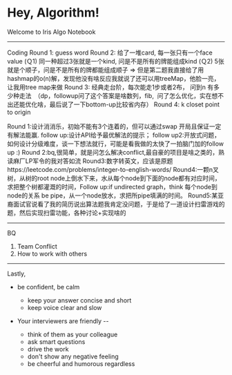 # Hey, Algorithm! 
Welcome to Iris Algo Notebook


-----------------
Coding 
Round 1: guess word
Round 2: 给了一堆card, 每一张只有一个face value (Ｑ1) 同一种超过3张就是一个kind, 问是不是所有的牌能组成kind (Ｑ2) 5张就是个顺子，问是不是所有的牌都能组成顺子 => 但是第二题我直接给了用hashmap的o(n)解，发现他没有啥反应我就说了还可以用treeMap，他脸一亮，让我用tree map来做
Round 3: 经典走台阶，每次能走1步或者2布， 问到n 有多少种走法　（dp，followup问了这个答案是啥数列，fib,  问了怎么优化，实在想不出还能优化啥，最后说了一下bottom-up比较省内存）
Round 4: k closet point to origin

Round 1:设计消消乐，初始不能有3个连着的，但可以通过swap 开局且保证一定有解法能赢. follow up:设计API给予最优解法的提示； follow up2:开放式问题，如何设计分级难度，谈一下想法就行，可能是看我做的太快了一拍脑门加的follow up :)
Round 2:bq,很简单，就是问怎么解决conflict,最自豪的项目是啥之类的，熟读麻厂LP军令的我对答如流
Round3:数字转英文，应该是原题https://leetcode.com/problems/integer-to-english-words/
Round4:一颗n叉树，从树的root node上倒水下来，水从每个node到下面的node都有对应时间，求把整个树都灌溉的时间，Follow up:if undirected graph，think 每个node到node的关系 be pipe，从一个node放水，求把所pipe填满的时间。
Round5:某亚裔面试官说看了我的简历说出算法题我肯定没问题，于是给了一道设计扫雷游戏的题，然后实现扫雷功能，各种讨论+实现啥的

-----------------

BQ
1. Team Conflict
2. How to work with others

-----------------
Lastly,
* be confident, be calm
  * keep your answer concise and short
  * keep voice clear and slow

* Your interviewers are friendly --
  * think of them as your colleague
  * ask smart questions
  * drive the work
  * don't show any negative feeling 
  * be cheerful and humorous regardless


